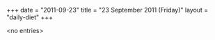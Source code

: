 +++
date = "2011-09-23"
title = "23 September 2011 (Friday)"
layout = "daily-diet"
+++


\<no entries\>
